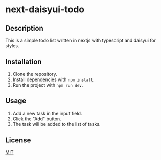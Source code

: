 # next-daisyui-todo

## Description

This is a simple todo list written in nextjs with typescript and daisyui for styles.

## Installation

1. Clone the repository.
2. Install dependencies with `npm install`.
3. Run the project with `npm run dev`.

## Usage

1. Add a new task in the input field.
2. Click the "Add" button.
3. The task will be added to the list of tasks.

## License

[MIT](https://choosealicense.com/licenses/mit/)
